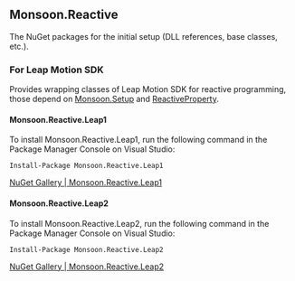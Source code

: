 ## Monsoon.Reactive

The NuGet packages for the initial setup (DLL references, base classes, etc.).

### For Leap Motion SDK
Provides wrapping classes of Leap Motion SDK for reactive programming,  
those depend on [Monsoon.Setup](https://github.com/sakapon/Monsoon.Setup) and [ReactiveProperty](https://github.com/runceel/ReactiveProperty).

#### Monsoon.Reactive.Leap1
To install Monsoon.Reactive.Leap1, run the following command in the Package Manager Console on Visual Studio:

```
Install-Package Monsoon.Reactive.Leap1
```

[NuGet Gallery | Monsoon.Reactive.Leap1](https://www.nuget.org/packages/Monsoon.Reactive.Leap1/)

#### Monsoon.Reactive.Leap2
To install Monsoon.Reactive.Leap2, run the following command in the Package Manager Console on Visual Studio:

```
Install-Package Monsoon.Reactive.Leap2
```

[NuGet Gallery | Monsoon.Reactive.Leap2](https://www.nuget.org/packages/Monsoon.Reactive.Leap2/)
